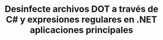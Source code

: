 ---
############################# Static ############################
layout: "auto-gen-gist"
draft: false
path: "es/redaction/net/regex/dot"
otherformats: CSV DOC DOCM DOCX DOTM DOTX PDF POT POTM PPS PPSM PPSX PPT PPTM PPTX RTF XLS XLSM XLSX XLT XLTM XLTX  

############################# Head ############################
head_title: "Redactar documentos DOT usando expresiones regulares a través de .NET Core"
head_description: "Redactar información confidencial utilizando expresiones regulares de documentos de diferentes formatos"

############################# Header ############################
title: "Desinfecte archivos DOT a través de C# y expresiones regulares en .NET aplicaciones principales"
description: "Encuentre y elimine información confidencial de documentos, hojas de cálculo y presentaciones de Office y OpenOffice, así como DOT en Windows, Linux y macOS"

################### SubMenu/Download Button #####################
submenu:
    enable: true

############################# About ############################
about:
    enable: true
    title: "Redacción de texto de documento para .NET API"
    content: |
        Una única interfaz independiente del formato para la desinfección de información confidencial y clasificada de los documentos e imágenes PDF, Word, Excel, PowerPoint, incluida la capacidad de cambiar metadatos y eliminar comentarios. Con la herramienta GroupDocs.Redaction for .NET puede redactar la información clasificada y guardar el documento redactado en PDF, transformando todas las páginas en imágenes de trama o manteniendo el documento en su formato original para su posterior edición.

############################# Steps ############################
steps:
    enable: true
    title_left: "Redactar texto de DOT usando expresiones regulares a través de C#"
    content_left: |
        [GroupDocs.Redaction](es//redaction/net/) permite a los desarrolladores de .NET utilizar expresiones regulares al máximo para redactar el archivo DOT con unos sencillos pasos.

        *   Cree una instancia de la clase [Redactor](https://apireference.groupdocs.com/redaction/net/groupdocs.redaction/redactor) y cargue el archivo DOT
        *   Cree una instancia de la clase [RegexRedaction](https://apireference.groupdocs.com/redaction/net/groupdocs.redaction.redactions/regexredaction) para buscar y reemplazar el texto
        *   Llame al método [Redactor.Apply](https://apireference.groupdocs.com/redaction/net/groupdocs.redaction/redactor/methods/apply/index) con objeto de RegexRedaction
        
    title_right: "Comience con la API de Redacción"
    content_right: |
        Instale desde la línea de comandos como ```nuget install GroupDocs.Redaction``` o a través de la consola del administrador de paquetes de Visual Studio con ```Install-Package GroupDocs.Redaction```. 
        Como alternativa, obtenga el instalador MSI sin conexión o las DLL en un archivo ZIP de [descargas](https://downloads.groupdocs.com/redaction/net) y consúltelo en su proyecto manualmente.  
        
    code: |
        ```cs
        using (Redactor redactor = new Redactor(@"sample.dot"))
        {
        	redactor.Apply(new RegexRedaction("\\d{2}\\s*\\d{2}[^\\d]*\\d{6}", new ReplacementOptions(System.Drawing.Color.Blue)));
        	redactor.Save();
        }
        ```

############################# Demos ############################
demos:
    enable: true
############################# About Formats ############################
about_formats:
    enable: true
############################# More Formats ############################
more_formats:
    enable: true

############################# Back to top ###############################
back_to_top:
    enable: true
---